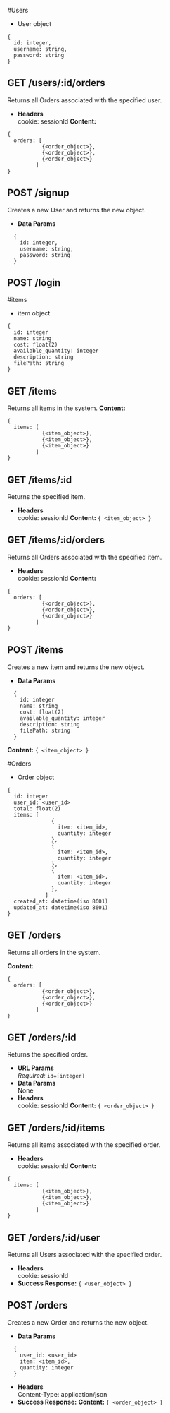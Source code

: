 #Users

- User object

```
{
  id: integer,
  username: string,
  password: string
}
```

<!-- ## **GET /users**

Returns all users in the system.
**Content:**

```
{
  users: [
           {<user_object>},
           {<user_object>},
           {<user_object>}
         ]
}
```

## **GET /users/:id**

Returns the specified user. -->

## **GET /users/:id/orders**

Returns all Orders associated with the specified user.

- **Headers**  
  cookie: sessionId
  **Content:**

```
{
  orders: [
           {<order_object>},
           {<order_object>},
           {<order_object>}
         ]
}
```

## **POST /signup**

Creates a new User and returns the new object.

- **Data Params**

```
  {
    id: integer,
    username: string,
    password: string
  }
```

## **POST /login**

<!-- Creates a new User and returns the new object. -->

<!-- - **Data Params**

```
  { id: integer
    username: string,
    password: string,
    email: string
  }
``` -->

#items

- item object

```
{
  id: integer
  name: string
  cost: float(2)
  available_quantity: integer
  description: string
  filePath: string
}
```

## **GET /items**

Returns all items in the system.
**Content:**

```
{
  items: [
           {<item_object>},
           {<item_object>},
           {<item_object>}
         ]
}
```

## **GET /items/:id**

Returns the specified item.

- **Headers**  
  cookie: sessionId
  **Content:** `{ <item_object> }`

## **GET /items/:id/orders**

Returns all Orders associated with the specified item.

- **Headers**  
  cookie: sessionId
  **Content:**

```
{
  orders: [
           {<order_object>},
           {<order_object>},
           {<order_object>}
         ]
}
```

## **POST /items**

Creates a new item and returns the new object.

- **Data Params**

```
  {
    id: integer
    name: string
    cost: float(2)
    available_quantity: integer
    description: string
    filePath: string
  }
```

**Content:** `{ <item_object> }`

#Orders

- Order object

```
{
  id: integer
  user_id: <user_id>
  total: float(2)
  items: [
              {
                item: <item_id>,
                quantity: integer
              },
              {
                item: <item_id>,
                quantity: integer
              },
              {
                item: <item_id>,
                quantity: integer
              },
            ]
  created_at: datetime(iso 8601)
  updated_at: datetime(iso 8601)
}
```

## **GET /orders**

Returns all orders in the system.

**Content:**

```
{
  orders: [
           {<order_object>},
           {<order_object>},
           {<order_object>}
         ]
}
```

## **GET /orders/:id**

Returns the specified order.

- **URL Params**  
  _Required:_ `id=[integer]`
- **Data Params**  
  None
- **Headers**  
  cookie: sessionId
  **Content:** `{ <order_object> }`

## **GET /orders/:id/items**

Returns all items associated with the specified order.

- **Headers**  
  cookie: sessionId
  **Content:**

```
{
  items: [
           {<item_object>},
           {<item_object>},
           {<item_object>}
         ]
}
```

## **GET /orders/:id/user**

Returns all Users associated with the specified order.

- **Headers**  
  cookie: sessionId
- **Success Response:** `{ <user_object> }`

## **POST /orders**

Creates a new Order and returns the new object.

- **Data Params**

```
  {
  	user_id: <user_id>
  	item: <item_id>,
  	quantity: integer
  }
```

- **Headers**  
  Content-Type: application/json
- **Success Response:**
  **Content:** `{ <order_object> }`
